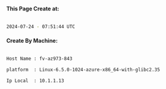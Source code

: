 
   
#### This Page Create at:

```bash

2024-07-24 - 07:51:44 UTC

```

#### Create By Machine:

```bash

Host Name : fv-az973-843

platform  : Linux-6.5.0-1024-azure-x86_64-with-glibc2.35

Ip Local  : 10.1.1.13

```

